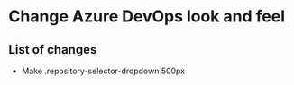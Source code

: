 # Change Azure DevOps look and feel

## List of changes

- Make .repository-selector-dropdown 500px
